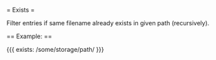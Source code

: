 = Exists =

Filter entries if same filename already exists in given path (recursively).

== Example: ==

{{{
exists: /some/storage/path/
}}}